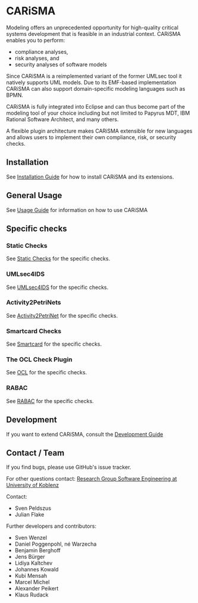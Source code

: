 # CARiSMA

Modeling offers an unprecedented opportunity for high-quality critical systems development that is feasible in an industrial context. CARiSMA enables you to perform:

* compliance analyses,
* risk analyses, and
* security analyses
of software models

Since CARiSMA is a reimplemented variant of the former UMLsec tool it natively supports UML models. Due to its EMF-based implementation CARiSMA can also support domain-specific modeling languages such as BPMN.

CARiSMA is fully integrated into Eclipse and can thus become part of the modeling tool of your choice including but not limited to Papyrus MDT, IBM Rational Software Architect, and many others.

A flexible plugin architecture makes CARiSMA extensible for new languages and allows users to implement their own compliance, risk, or security checks.

## Installation
See [Installation Guide](documentation/installation.md) for how to install CARiSMA and its extensions.

## General Usage
See [Usage Guide](documentation/usage.md) for information on how to use CARiSMA


## Specific checks
### Static Checks
See [Static Checks](examples/static-check-examples/README.md) for the specific checks.
### UMLsec4IDS
See [UMLsec4IDS](examples/umlsec4ids/README.md) for the specific checks. 
### Activity2PetriNets
See [Activity2PetriNet](examples/activity2pertinet/README.md) for the specific checks. 
### Smartcard Checks
See [Smartcard](examples/smartcard-check-examples/README.md) for the specific checks. 
### The OCL Check Plugin
See [OCL](examples/ocl-check-examples/README.md) for the specific checks. 
### RABAC
See [RABAC](examples/rabac/README.md) for the specific checks. 


## Development
If you want to extend CARiSMA, consult the [Development Guide](documentation/development.md)

## Contact / Team

If you find bugs, please use GitHub's issue tracker.

For other questions contact: [Research Group Software Engineering at University of Koblenz](https://www.uni-koblenz.de/de/informatik/ist/juerjens)

Contact:
* Sven Peldszus
* Julian Flake

Further developers and contributors:
* Sven Wenzel
* Daniel Poggenpohl, né Warzecha
* Benjamin Berghoff
* Jens Bürger
* Lidiya Kaltchev
* Johannes Kowald
* Kubi Mensah
* Marcel Michel
* Alexander Peikert
* Klaus Rudack


